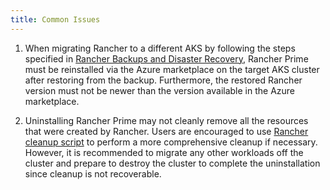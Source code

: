 ```yaml
---
title: Common Issues
---
```


1. When migrating Rancher to a different AKS by following the steps specified in
   [Rancher Backups and Disaster Recovery](https://ranchermanager.docs.rancher.com/pages-for-subheaders/backup-restore-and-disaster-recovery), Rancher Prime must be reinstalled via the Azure
   marketplace on the target AKS cluster after restoring from the backup.
   Furthermore, the restored Rancher version must not be newer than the version
   available in the Azure marketplace.

2. Uninstalling Rancher Prime may not cleanly remove all the resources that were
   created by Rancher. Users are encouraged to use
   [Rancher cleanup script](https://github.com/rancher/rancher-cleanup) to
   perform a more comprehensive cleanup if necessary. However, it is
   recommended to migrate any other workloads off the cluster and prepare
   to destroy the cluster to complete the uninstallation since cleanup is not
   recoverable.
